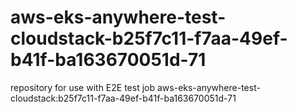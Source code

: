 # aws-eks-anywhere-test-cloudstack-b25f7c11-f7aa-49ef-b41f-ba163670051d-71
repository for use with E2E test job aws-eks-anywhere-test-cloudstack:b25f7c11-f7aa-49ef-b41f-ba163670051d-71
